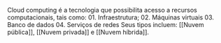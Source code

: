 Cloud computing é a tecnologia que possibilita acesso a recursos computacionais, tais como: 
	01. Infraestrutura;
	02. Máquinas virtuais 
	03. Banco de dados 
	04. Serviços de redes
Seus tipos incluem:
[[Nuvem pública]], [[Nuvem privada]] e [[Nuvem híbrida]]. 